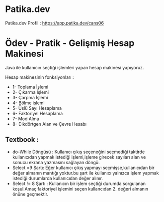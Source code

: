 # Patika.dev
Patika.dev Profil : https://app.patika.dev/cans06
# Ödev - Pratik - Gelişmiş Hesap Makinesi
Java ile kullanıcın seçtiği işlemleri yapan hesap makinesi yapıyoruz.

Hesap makinesinin fonksiyonları :
* 1- Toplama İşlemi
* 2- Çıkarma İşlemi
* 3- Çarpma İşlemi
* 4- Bölme işlemi
* 5- Üslü Sayı Hesaplama
* 6- Faktoriyel Hesaplama
* 7- Mod Alma
* 8- Dikdörtgen Alan ve Çevre Hesabı

## Textbook : 
* do-While Döngüsü :
Kullanıcı çıkış seçeneğini seçmediği taktirde kullanıcıdan yapmak istediği işlemi,işleme girecek sayıları alan ve sonucu ekrana yazmasını sağlayan döngü.
* Select =9 Şartı:
Eğer kullanıcı çıkış yapmayı seçmişse,kullanıcıdan bir değer almanın mantığı yoktur.bu şart ile kullanıcı yalnızca işlem yapmak istediği durumlarda kullanıcıdan değer alınır.
* Select != 8 Şartı :
Kullanıcın bir işlem seçtiği durumda sorgulanan koşul.Amaç faktoriyel işlemini seçen kullancıdan 2. değeri almanın önüne geçmektir.

